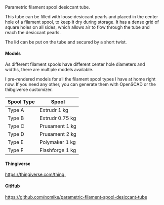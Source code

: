 Parametric filament spool desiccant tube.

This tube can be filled with loose desiccant pearls and placed in the center hole of a filament
spool, to keep it dry during storage.
It has a dense grid of square holes on all sides, which allows air to flow through the tube and
reach the desiccant pearls.

The lid can be put on the tube and secured by a short twist.

#### Models

As different filament spools have different center hole diameters and widths, there are multiple
models available.

I pre-rendered models for all the filament spool types I have at home right now. If you need any
other, you can generate them with OpenSCAD or the thibgiverse customizer.

| Spool Type | Spool            |
|------------|------------------|
| Type A     | Extrudr 1 kg     |
| Type B     | Extrudr 0.75 kg  |
| Type C     | Prusament 1 kg   |
| Type D     | Prusament 2 kg   |
| Type E     | Polymaker 1 kg   |
| Type F     | Flashforge 1 kg  |

#### Thingiverse

<https://thingiverse.com/thing:>

#### GitHub

<https://github.com/nomike/parametric-filament-spool-desiccant-tube>
